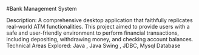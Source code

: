 #Bank Management System

Description: A comprehensive desktop application that faithfully replicates real-world ATM functionalities. This project aimed to provide users with a safe and user-friendly environment to perform financial transactions, including depositing, withdrawing money, and checking account balances.
Technical Areas Explored: Java , Java Swing , JDBC, Mysql Database
